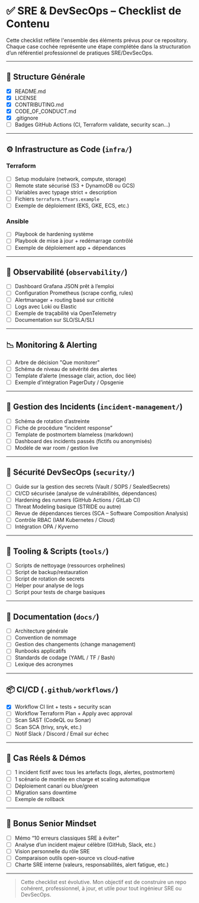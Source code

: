 # ✅ SRE & DevSecOps – Checklist de Contenu

Cette checklist reflète l'ensemble des éléments prévus pour ce repository. Chaque case cochée représente une étape complétée dans la structuration d’un référentiel professionnel de pratiques SRE/DevSecOps.

---

## 📁 Structure Générale

- [X] README.md
- [X] LICENSE
- [X] CONTRIBUTING.md
- [X] CODE_OF_CONDUCT.md
- [X] .gitignore
- [ ] Badges GitHub Actions (CI, Terraform validate, security scan…)

---

## ⚙️ Infrastructure as Code (`infra/`)

### Terraform

- [ ] Setup modulaire (network, compute, storage)
- [ ] Remote state sécurisé (S3 + DynamoDB ou GCS)
- [ ] Variables avec typage strict + description
- [ ] Fichiers `terraform.tfvars.example`
- [ ] Exemple de déploiement (EKS, GKE, ECS, etc.)

### Ansible

- [ ] Playbook de hardening système
- [ ] Playbook de mise à jour + redémarrage contrôlé
- [ ] Exemple de déploiement app + dépendances

---

## 📡 Observabilité (`observability/`)

- [ ] Dashboard Grafana JSON prêt à l’emploi
- [ ] Configuration Prometheus (scrape config, rules)
- [ ] Alertmanager + routing basé sur criticité
- [ ] Logs avec Loki ou Elastic
- [ ] Exemple de traçabilité via OpenTelemetry
- [ ] Documentation sur SLO/SLA/SLI

---

## 📉 Monitoring & Alerting

- [ ] Arbre de décision "Que monitorer"
- [ ] Schéma de niveau de sévérité des alertes
- [ ] Template d’alerte (message clair, action, doc liée)
- [ ] Exemple d’intégration PagerDuty / Opsgenie

---

## 🧯 Gestion des Incidents (`incident-management/`)

- [ ] Schéma de rotation d’astreinte
- [ ] Fiche de procédure “incident response”
- [ ] Template de postmortem blameless (markdown)
- [ ] Dashboard des incidents passés (fictifs ou anonymisés)
- [ ] Modèle de war room / gestion live

---

## 🔐 Sécurité DevSecOps (`security/`)

- [ ] Guide sur la gestion des secrets (Vault / SOPS / SealedSecrets)
- [ ] CI/CD sécurisée (analyse de vulnérabilités, dépendances)
- [ ] Hardening des runners (GitHub Actions / GitLab CI)
- [ ] Threat Modeling basique (STRIDE ou autre)
- [ ] Revue de dépendances tierces (SCA – Software Composition Analysis)
- [ ] Contrôle RBAC (IAM Kubernetes / Cloud)
- [ ] Intégration OPA / Kyverno

---

## 🧰 Tooling & Scripts (`tools/`)

- [ ] Scripts de nettoyage (ressources orphelines)
- [ ] Script de backup/restauration
- [ ] Script de rotation de secrets
- [ ] Helper pour analyse de logs
- [ ] Script pour tests de charge basiques

---

## 🧾 Documentation (`docs/`)

- [ ] Architecture générale
- [ ] Convention de nommage
- [ ] Gestion des changements (change management)
- [ ] Runbooks applicatifs
- [ ] Standards de codage (YAML / TF / Bash)
- [ ] Lexique des acronymes

---

## 📦 CI/CD (`.github/workflows/`)

- [X] Workflow CI lint + tests + security scan
- [ ] Workflow Terraform Plan + Apply avec approval
- [ ] Scan SAST (CodeQL ou Sonar)
- [ ] Scan SCA (trivy, snyk, etc.)
- [ ] Notif Slack / Discord / Email sur échec

---

## 🚨 Cas Réels & Démos

- [ ] 1 incident fictif avec tous les artefacts (logs, alertes, postmortem)
- [ ] 1 scénario de montée en charge et scaling automatique
- [ ] Déploiement canari ou blue/green
- [ ] Migration sans downtime
- [ ] Exemple de rollback

---

## 🧠 Bonus Senior Mindset

- [ ] Mémo “10 erreurs classiques SRE à éviter”
- [ ] Analyse d’un incident majeur célèbre (GitHub, Slack, etc.)
- [ ] Vision personnelle du rôle SRE
- [ ] Comparaison outils open-source vs cloud-native
- [ ] Charte SRE interne (valeurs, responsabilités, alert fatigue, etc.)

---

> Cette checklist est évolutive. Mon objectif est de construire un repo cohérent, professionnel, à jour, et utile pour tout ingénieur SRE ou DevSecOps.
